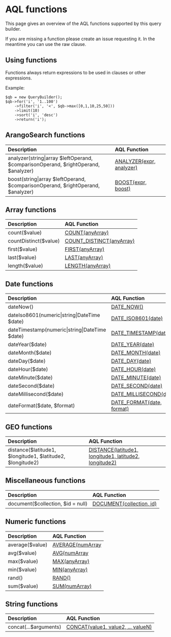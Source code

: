 # AQL functions

This page gives an overview of the AQL functions supported by this query builder.

If you are missing a function please create an issue requesting it. In the meantime you can use the raw clause.

## Using functions
Functions always return expressions to be used in clauses or other expressions.

Example: 
```
$qb = new QueryBuilder();
$qb->for('i', '1..100')
    ->filter('i', '<', $qb->max([0,1,10,25,50]))
    ->limit(10)
    ->sort('i', 'desc')
    ->return('i');
```

## ArangoSearch functions
| Description           | AQL Function |
| :-------------------- | :-------------------------------------------------------------------------------------------- |
| analyzer(string&#124;array $leftOperand, $comparisonOperand, $rightOperand, $analyzer) | [ANALYZER(expr, analyzer)](https://www.arangodb.com/docs/stable/aql/functions-arangosearch.html#analyzer) |
| boost(string&#124;array $leftOperand, $comparisonOperand, $rightOperand, $analyzer) | [BOOST(expr, boost)](https://www.arangodb.com/docs/stable/aql/functions-arangosearch.html#boost) |


## Array functions
| Description           | AQL Function |
| :-------------------- | :-------------------------------------------------------------------------------------------- |
| count($value)         | [COUNT(anyArray)](https://www.arangodb.com/docs/stable/aql/functions-array.html#count) |
| countDistinct($value) | [COUNT_DISTINCT(anyArray)](https://www.arangodb.com/docs/stable/aql/functions-array.html#count) |
| first($value)         | [FIRST(anyArray)](https://www.arangodb.com/docs/stable/aql/functions-array.html#first) | 
| last($value)          | [LAST(anyArray)](https://www.arangodb.com/docs/stable/aql/functions-array.html#last) | 
| length($value)        | [LENGTH(anyArray)](https://www.arangodb.com/docs/stable/aql/functions-array.html#length) | 


## Date functions
| Description           | AQL Function |
| :-------------------- | :-------------------------------------------------------------------------------------------- |
| dateNow() | [DATE_NOW()](https://www.arangodb.com/docs/stable/aql/functions-date.html#date_now) | 
| dateIso8601(numeric&#124;string&#124;DateTime $date) | [DATE_ISO8601(date)](https://www.arangodb.com/docs/stable/aql/functions-date.html#date_iso8601) | 
| dateTimestamp(numeric&#124;string&#124;DateTime $date) | [DATE_TIMESTAMP(date)](https://www.arangodb.com/docs/stable/aql/functions-date.html#date_timestamp) | 
| dateYear($date) | [DATE_YEAR(date)](https://www.arangodb.com/docs/stable/aql/functions-date.html#date_year) | 
| dateMonth($date) | [DATE_MONTH(date)](https://www.arangodb.com/docs/stable/aql/functions-date.html#date_month) | 
| dateDay($date) | [DATE_DAY(date)](https://www.arangodb.com/docs/stable/aql/functions-date.html#date_day) | 
| dateHour($date) | [DATE_HOUR(date)](https://www.arangodb.com/docs/stable/aql/functions-date.html#date_hour) | 
| dateMinute($date) | [DATE_MINUTE(date)](https://www.arangodb.com/docs/stable/aql/functions-date.html#date_minute) | 
| dateSecond($date) | [DATE_SECOND(date)](https://www.arangodb.com/docs/stable/aql/functions-date.html#date_second) | 
| dateMillisecond($date) | [DATE_MILLISECOND(date)](https://www.arangodb.com/docs/stable/aql/functions-date.html#date_millisecond) | 
| dateFormat($date, $format) | [DATE_FORMAT(date, format)](https://www.arangodb.com/docs/stable/aql/functions-date.html#date_format) | 

## GEO functions
| Description           | AQL Function |
| :-------------------- | :-------------------------------------------------------------------------------------------- |
| distance($latitude1, $longitude1, $latitude2, $longitude2) | [DISTANCE(latitude1, longitude1, latitude2, longitude2)](https://www.arangodb.com/docs/stable/aql/functions-geo.html#distance) | 

## Miscellaneous functions
| Description           | AQL Function |
| :-------------------- | :-------------------------------------------------------------------------------------------- |
| document($collection, $id = null) | [DOCUMENT(collection, id)](https://www.arangodb.com/docs/stable/aql/functions-miscellaneous.html#document) | 

## Numeric functions
| Description           | AQL Function |
| :-------------------- | :-------------------------------------------------------------------------------------------- |
| average($value) | [AVERAGE(numArray](https://www.arangodb.com/docs/stable/aql/functions-numeric.html#average) | 
| avg($value) | [AVG(numArray](https://www.arangodb.com/docs/stable/aql/functions-numeric.html#average) | 
| max($value) | [MAX(anyArray)](https://www.arangodb.com/docs/stable/aql/functions-numeric.html#max) | 
| min($value) | [MIN(anyArray)](https://www.arangodb.com/docs/stable/aql/functions-numeric.html#min) | 
| rand() | [RAND()](https://www.arangodb.com/docs/stable/aql/functions-numeric.html#rand) | 
| sum($value) | [SUM(numArray)](https://www.arangodb.com/docs/stable/aql/functions-numeric.html#sum) | 

## String functions
| Description           | AQL Function |
| :-------------------- | :-------------------------------------------------------------------------------------------- |
| concat(...$arguments) | [CONCAT(value1, value2, ... valueN)](https://www.arangodb.com/docs/stable/aql/functions-string.html#concat) | 
